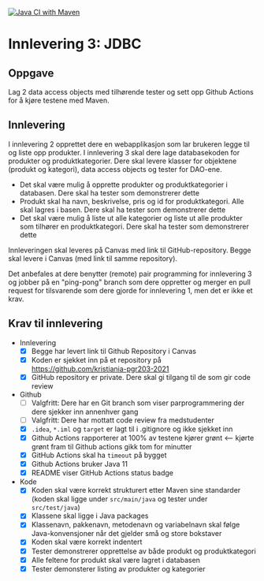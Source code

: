 [![Java CI with Maven](https://github.com/kristiania-pgr203-2021/pgr203-innlevering-3-sanderwe/actions/workflows/maven.yml/badge.svg)](https://github.com/kristiania-pgr203-2021/pgr203-innlevering-3-sanderwe/actions/workflows/maven.yml)
# Innlevering 3: JDBC

## Oppgave

Lag 2 data access objects med tilhørende tester og sett opp Github Actions for å kjøre testene med Maven.

## Innlevering

I innlevering 2 opprettet dere en webapplikasjon som lar brukeren legge til og liste opp produkter. I innlevering 3 skal dere lage databasekoden for produkter og produktkategorier. Dere skal levere klasser for objektene (produkt og kategori), data access objects og tester for DAO-ene.

* Det skal være mulig å opprette produkter og produktkategorier i databasen. Dere skal ha tester som demonstrerer dette
* Produkt skal ha navn, beskrivelse, pris og id for produktkategori. Alle skal lagres i basen. Dere skal ha tester som demonstrerer dette
* Det skal være mulig å liste ut alle kategorier og liste ut alle produkter som tilhører en produktkategori. Dere skal ha tester som demonstrerer dette

Innleveringen skal leveres på Canvas med link til GitHub-repository. Begge skal levere i Canvas (med link til samme repository).

Det anbefales at dere benytter (remote) pair programming for innlevering 3 og jobber på en "ping-pong" branch som dere oppretter og merger en pull request for tilsvarende som dere gjorde for innlevering 1, men det er ikke et krav.


## Krav til innlevering

* Innlevering
  * [x] Begge har levert link til Github Repository i Canvas
  * [x] Koden er sjekket inn på et repository på https://github.com/kristiania-pgr203-2021
  * [x] GitHub repository er private. Dere skal gi tilgang til de som gir code review
* Github
  * [ ] Valgfritt: Dere har en Git branch som viser parprogrammering der dere sjekker inn annenhver gang
  * [ ] Valgfritt: Dere har mottatt code review fra medstudenter
  * [x] `.idea`, `*.iml` og `target` er lagt til i .gitignore og ikke sjekket inn
  * [x] Github Actions rapporterer at 100% av testene kjører grønt <-- kjørte grønt fram til Github actions gikk tom for minutter
  * [x] GitHub Actions skal ha `timeout` på bygget
  * [x] Github Actions bruker Java 11
  * [x] README viser GitHub Actions status badge
* Kode
  * [x] Koden skal være korrekt strukturert etter Maven sine standarder (koden skal ligge under `src/main/java` og tester under `src/test/java`)
  * [x] Klassene skal ligge i Java packages
  * [x] Klassenavn, pakkenavn, metodenavn og variabelnavn skal følge Java-konvensjoner når det gjelder små og store bokstaver
  * [x] Koden skal være korrekt indentert
  * [x] Tester demonstrerer opprettelse av både produkt og produktkategori
  * [x] Alle feltene for produkt skal være lagret i databasen
  * [x] Tester demonsterer listing av produkter og kategorier
